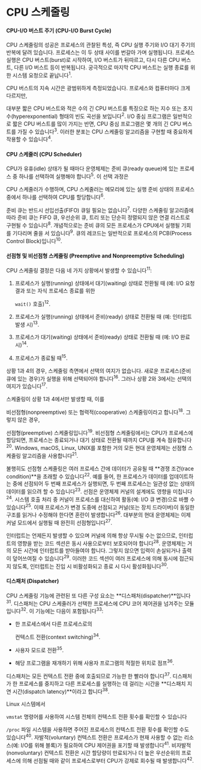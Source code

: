 # CPU 스케줄링

#### CPU-I/O 버스트 주기 (CPU-I/O Burst Cycle)

CPU 스케줄링의 성공은 프로세스의 관찰된 특성, 즉 CPU 실행 주기와 I/O 대기 주기의 반복에 달려 있습니다. 프로세스는 이 두 상태 사이를 번갈아 가며 실행됩니다. 프로세스 실행은 CPU 버스트(burst)로 시작하여, I/O 버스트가 뒤따르고, 다시 다른 CPU 버스트, 다른 I/O 버스트 등이 반복됩니다. 궁극적으로 마지막 CPU 버스트는 실행 종료를 위한 시스템 요청으로 끝납니다<sup>1</sup>.

CPU 버스트의 지속 시간은 광범위하게 측정되었습니다. 프로세스와 컴퓨터마다 크게 다르지만,

대부분 짧은 CPU 버스트와 적은 수의 긴 CPU 버스트를 특징으로 하는 지수 또는 초지수(hyperexponential) 형태의 빈도 곡선을 보입니다<sup>2</sup>. I/O 중심 프로그램은 일반적으로 짧은 CPU 버스트를 많이 가지는 반면, CPU 중심 프로그램은 몇 개의 긴 CPU 버스트를 가질 수 있습니다<sup>3</sup>. 이러한 분포는 CPU 스케줄링 알고리즘을 구현할 때 중요하게 작용할 수 있습니다<sup>4</sup>.

#### CPU 스케줄러 (CPU Scheduler)

CPU가 유휴(idle) 상태가 될 때마다 운영체제는 준비 큐(ready queue)에 있는 프로세스 중 하나를 선택하여 실행해야 합니다<sup>5</sup>. 이 선택 과정은

CPU 스케줄러가 수행하며, CPU 스케줄러는 메모리에 있는 실행 준비 상태의 프로세스 중에서 하나를 선택하여 CPU를 할당합니다<sup>6</sup>.

준비 큐는 반드시 선입선출(FIFO) 큐일 필요는 없습니다<sup>7</sup>. 다양한 스케줄링 알고리즘에 따라 준비 큐는 FIFO 큐, 우선순위 큐, 트리 또는 단순히 정렬되지 않은 연결 리스트로 구현될 수 있습니다<sup>8</sup>. 개념적으로는 준비 큐의 모든 프로세스가 CPU에서 실행될 기회를 기다리며 줄을 서 있습니다<sup>9</sup>. 큐의 레코드는 일반적으로 프로세스의 PCB(Process Control Block)입니다<sup>10</sup>.

#### 선점형 및 비선점형 스케줄링 (Preemptive and Nonpreemptive Scheduling)

CPU 스케줄링 결정은 다음 네 가지 상황에서 발생할 수 있습니다<sup>11</sup>:

1.  프로세스가 실행(running) 상태에서 대기(waiting) 상태로 전환될 때 (예: I/O 요청 결과 또는 자식 프로세스 종료를 위한

    `wait()` 호출)<sup>12</sup>.
2. 프로세스가 실행(running) 상태에서 준비(ready) 상태로 전환될 때 (예: 인터럽트 발생 시)<sup>13</sup>.
3. 프로세스가 대기(waiting) 상태에서 준비(ready) 상태로 전환될 때 (예: I/O 완료 시)<sup>14</sup>.
4. 프로세스가 종료될 때<sup>15</sup>.

상황 1과 4의 경우, 스케줄링 측면에서 선택의 여지가 없습니다. 새로운 프로세스(준비 큐에 있는 경우)가 실행을 위해 선택되어야 합니다<sup>16</sup>. 그러나 상황 2와 3에서는 선택의 여지가 있습니다<sup>17</sup>.

스케줄링이 상황 1과 4에서만 발생할 때, 이를

비선점형(nonpreemptive) 또는 협력적(cooperative) 스케줄링이라고 합니다<sup>18</sup>. 그렇지 않은 경우,

선점형(preemptive) 스케줄링입니다<sup>19</sup>. 비선점형 스케줄링에서는 CPU가 프로세스에 할당되면, 프로세스는 종료되거나 대기 상태로 전환될 때까지 CPU를 계속 점유합니다<sup>20</sup>. Windows, macOS, Linux, UNIX를 포함한 거의 모든 현대 운영체제는 선점형 스케줄링 알고리즘을 사용합니다<sup>21</sup>.

불행히도 선점형 스케줄링은 여러 프로세스 간에 데이터가 공유될 때 \*\*경쟁 조건(race condition)\*\*을 초래할 수 있습니다<sup>22</sup>. 예를 들어, 한 프로세스가 데이터를 업데이트하는 중에 선점되어 두 번째 프로세스가 실행되면, 두 번째 프로세스는 일관성 없는 상태의 데이터를 읽으려 할 수 있습니다<sup>23</sup>. 선점은 운영체제 커널의 설계에도 영향을 미칩니다<sup>24</sup>. 시스템 호출 처리 중 커널이 프로세스를 대신하여 활동(예: I/O 큐 변경)으로 바쁠 수 있습니다<sup>25</sup>. 이때 프로세스가 변경 도중에 선점되고 커널(또는 장치 드라이버)이 동일한 구조를 읽거나 수정해야 한다면 혼란이 발생합니다<sup>26</sup>. 대부분의 현대 운영체제는 이제 커널 모드에서 실행될 때 완전히 선점형입니다<sup>27</sup>.

인터럽트는 언제든지 발생할 수 있으며 커널에 의해 항상 무시될 수는 없으므로, 인터럽트의 영향을 받는 코드 섹션은 동시 사용으로부터 보호되어야 합니다<sup>28</sup>. 운영체제는 거의 모든 시간에 인터럽트를 받아들여야 합니다. 그렇지 않으면 입력이 손실되거나 출력이 덮어쓰여질 수 있습니다<sup>29</sup>. 이러한 코드 섹션이 여러 프로세스에 의해 동시에 접근되지 않도록, 인터럽트는 진입 시 비활성화되고 종료 시 다시 활성화됩니다<sup>30</sup>.

#### 디스패처 (Dispatcher)

CPU 스케줄링 기능에 관련된 또 다른 구성 요소는 \*\*디스패처(dispatcher)\*\*입니다<sup>31</sup>. 디스패처는 CPU 스케줄러가 선택한 프로세스에 CPU 코어 제어권을 넘겨주는 모듈입니다<sup>32</sup>. 이 기능에는 다음이 포함됩니다<sup>33</sup>:

*   한 프로세스에서 다른 프로세스로의

    컨텍스트 전환(context switching)<sup>34</sup>.
* 사용자 모드로 전환<sup>35</sup>.
* 해당 프로그램을 재개하기 위해 사용자 프로그램의 적절한 위치로 점프<sup>36</sup>.

디스패처는 모든 컨텍스트 전환 중에 호출되므로 가능한 한 빨라야 합니다<sup>37</sup>. 디스패처가 한 프로세스를 중지하고 다른 프로세스를 실행하는 데 걸리는 시간을 \*\*디스패치 지연 시간(dispatch latency)\*\*이라고 합니다<sup>38</sup>.

Linux 시스템에서

`vmstat` 명령어를 사용하여 시스템 전체의 컨텍스트 전환 횟수를 확인할 수 있습니다

`/proc` 파일 시스템을 사용하면 주어진 프로세스의 컨텍스트 전환 횟수를 확인할 수도 있습니다<sup>40</sup>. 자발적(voluntary) 컨텍스트 전환은 프로세스가 현재 사용할 수 없는 리소스(예: I/O를 위해 블록)가 필요하여 CPU 제어권을 포기할 때 발생합니다<sup>41</sup>. 비자발적(nonvoluntary) 컨텍스트 전환은 시간 할당량이 만료되거나 더 높은 우선순위의 프로세스에 의해 선점될 때와 같이 프로세스로부터 CPU가 강제로 회수될 때 발생합니다<sup>42</sup>.
